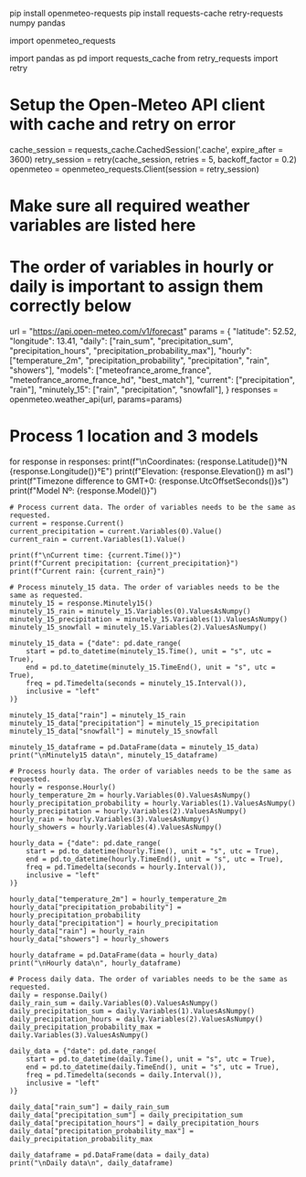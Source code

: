 pip install openmeteo-requests
pip install requests-cache retry-requests numpy pandas

import openmeteo_requests

import pandas as pd
import requests_cache
from retry_requests import retry

# Setup the Open-Meteo API client with cache and retry on error
cache_session = requests_cache.CachedSession('.cache', expire_after = 3600)
retry_session = retry(cache_session, retries = 5, backoff_factor = 0.2)
openmeteo = openmeteo_requests.Client(session = retry_session)

# Make sure all required weather variables are listed here
# The order of variables in hourly or daily is important to assign them correctly below
url = "https://api.open-meteo.com/v1/forecast"
params = {
	"latitude": 52.52,
	"longitude": 13.41,
	"daily": ["rain_sum", "precipitation_sum", "precipitation_hours", "precipitation_probability_max"],
	"hourly": ["temperature_2m", "precipitation_probability", "precipitation", "rain", "showers"],
	"models": ["meteofrance_arome_france", "meteofrance_arome_france_hd", "best_match"],
	"current": ["precipitation", "rain"],
	"minutely_15": ["rain", "precipitation", "snowfall"],
}
responses = openmeteo.weather_api(url, params=params)

# Process 1 location and 3 models
for response in responses:
	print(f"\nCoordinates: {response.Latitude()}°N {response.Longitude()}°E")
	print(f"Elevation: {response.Elevation()} m asl")
	print(f"Timezone difference to GMT+0: {response.UtcOffsetSeconds()}s")
	print(f"Model Nº: {response.Model()}")
	
	# Process current data. The order of variables needs to be the same as requested.
	current = response.Current()
	current_precipitation = current.Variables(0).Value()
	current_rain = current.Variables(1).Value()
	
	print(f"\nCurrent time: {current.Time()}")
	print(f"Current precipitation: {current_precipitation}")
	print(f"Current rain: {current_rain}")
	
	# Process minutely_15 data. The order of variables needs to be the same as requested.
	minutely_15 = response.Minutely15()
	minutely_15_rain = minutely_15.Variables(0).ValuesAsNumpy()
	minutely_15_precipitation = minutely_15.Variables(1).ValuesAsNumpy()
	minutely_15_snowfall = minutely_15.Variables(2).ValuesAsNumpy()
	
	minutely_15_data = {"date": pd.date_range(
		start = pd.to_datetime(minutely_15.Time(), unit = "s", utc = True),
		end = pd.to_datetime(minutely_15.TimeEnd(), unit = "s", utc = True),
		freq = pd.Timedelta(seconds = minutely_15.Interval()),
		inclusive = "left"
	)}
	
	minutely_15_data["rain"] = minutely_15_rain
	minutely_15_data["precipitation"] = minutely_15_precipitation
	minutely_15_data["snowfall"] = minutely_15_snowfall
	
	minutely_15_dataframe = pd.DataFrame(data = minutely_15_data)
	print("\nMinutely15 data\n", minutely_15_dataframe)
	
	# Process hourly data. The order of variables needs to be the same as requested.
	hourly = response.Hourly()
	hourly_temperature_2m = hourly.Variables(0).ValuesAsNumpy()
	hourly_precipitation_probability = hourly.Variables(1).ValuesAsNumpy()
	hourly_precipitation = hourly.Variables(2).ValuesAsNumpy()
	hourly_rain = hourly.Variables(3).ValuesAsNumpy()
	hourly_showers = hourly.Variables(4).ValuesAsNumpy()
	
	hourly_data = {"date": pd.date_range(
		start = pd.to_datetime(hourly.Time(), unit = "s", utc = True),
		end = pd.to_datetime(hourly.TimeEnd(), unit = "s", utc = True),
		freq = pd.Timedelta(seconds = hourly.Interval()),
		inclusive = "left"
	)}
	
	hourly_data["temperature_2m"] = hourly_temperature_2m
	hourly_data["precipitation_probability"] = hourly_precipitation_probability
	hourly_data["precipitation"] = hourly_precipitation
	hourly_data["rain"] = hourly_rain
	hourly_data["showers"] = hourly_showers
	
	hourly_dataframe = pd.DataFrame(data = hourly_data)
	print("\nHourly data\n", hourly_dataframe)
	
	# Process daily data. The order of variables needs to be the same as requested.
	daily = response.Daily()
	daily_rain_sum = daily.Variables(0).ValuesAsNumpy()
	daily_precipitation_sum = daily.Variables(1).ValuesAsNumpy()
	daily_precipitation_hours = daily.Variables(2).ValuesAsNumpy()
	daily_precipitation_probability_max = daily.Variables(3).ValuesAsNumpy()
	
	daily_data = {"date": pd.date_range(
		start = pd.to_datetime(daily.Time(), unit = "s", utc = True),
		end = pd.to_datetime(daily.TimeEnd(), unit = "s", utc = True),
		freq = pd.Timedelta(seconds = daily.Interval()),
		inclusive = "left"
	)}
	
	daily_data["rain_sum"] = daily_rain_sum
	daily_data["precipitation_sum"] = daily_precipitation_sum
	daily_data["precipitation_hours"] = daily_precipitation_hours
	daily_data["precipitation_probability_max"] = daily_precipitation_probability_max
	
	daily_dataframe = pd.DataFrame(data = daily_data)
	print("\nDaily data\n", daily_dataframe)
